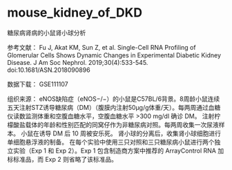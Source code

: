 # mouse_kidney_of_DKD
糖尿病肾病的小鼠肾小球分析

参考文献：
Fu J, Akat KM, Sun Z, et al. Single-Cell RNA Profiling of Glomerular Cells Shows Dynamic Changes in Experimental Diabetic Kidney Disease. J Am Soc Nephrol. 2019;30(4):533-545. doi:10.1681/ASN.2018090896

数据下载：
GSE111107

组织来源：
eNOS缺陷症（eNOS−/−）的小鼠是C57BL/6背景。8周龄小鼠连续五天注射STZ诱导糖尿病（DM）（腹膜内注射50μg/g体重/天）。每两周通过血糖仪读数监测体重和空腹血糖水平，空腹血糖水平 >300 mg/dl 确诊 DM。
注射柠檬酸盐载体的年龄和性别匹配的同窝仔作为非糖尿病对照。每两周收集一次尿液样本。
小鼠在诱导 DM 后 10 周被安乐死。
肾小球的分离后，收集肾小球细胞进行单细胞悬浮液的制备。
在每个实验中使用三只对照和三只糖尿病小鼠进行两个独立实验（Exp 1 和 Exp 2）。Exp 1 包含制造商方案中推荐的 ArrayControl RNA 加标标准品，而 Exp 2 则省略了该标准品。
